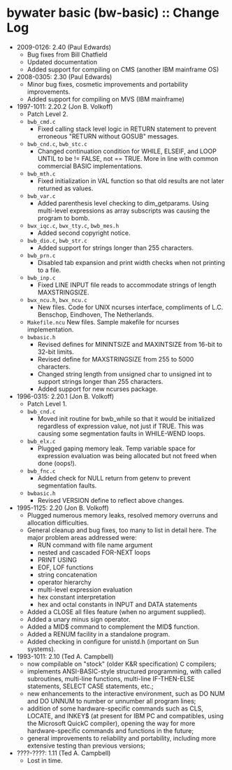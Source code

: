 # bywater basic (bw-basic) :: Change Log

* 2009-0126: 2.40 (Paul Edwards)
	+ Bug fixes from Bill Chatfield
	+ Updated documentation
	+ Added support for compiling on CMS (another IBM mainframe OS)
* 2008-0305: 2.30 (Paul Edwards)
	+ Minor bug fixes, cosmetic improvements and portability improvements.
	+ Added support for compiling on MVS (IBM mainframe) 
* 1997-1011: 2.20.2 (Jon B. Volkoff)
	+ Patch Level 2.
	+ `bwb_cmd.c`
   		- Fixed calling stack level logic in RETURN statement to prevent erroneous "RETURN without GOSUB" messages.
	+ `bwb_cnd.c`, `bwb_stc.c`
		- Changed continuation condition for WHILE, ELSEIF, and LOOP UNTIL to be != FALSE, not == TRUE. More in line with common commercial BASIC implementations.
	+ `bwb_mth.c`
		- Fixed initialization in VAL function so that old results are not later returned as values.
	+ `bwb_var.c`
		- Added parenthesis level checking to dim_getparams. Using multi-level expressions as array subscripts was causing the program to bomb.
	+ `bwx_iqc.c`, `bwx_tty.c`, `bwb_mes.h`
		- Added second copyright notice.
	+ `bwb_dio.c`, `bwb_str.c`
		- Added support for strings longer than 255 characters.
	+ `bwb_prn.c`
		- Disabled tab expansion and print width checks when not printing to a file.
	+ `bwb_inp.c`
		- Fixed LINE INPUT file reads to accommodate strings of length MAXSTRINGSIZE.
	+ `bwx_ncu.h`, `bwx_ncu.c`
		- New files.  Code for UNIX ncurses interface, compliments of L.C. Benschop, Eindhoven, The Netherlands.
	+ `Makefile.ncu`
		New files.  Sample makefile for ncurses implementation.
	+ `bwbasic.h`
		- Revised defines for MININTSIZE and MAXINTSIZE from 16-bit to 32-bit limits.
		- Revised define for MAXSTRINGSIZE from 255 to 5000 characters.
   		- Changed string length from unsigned char to unsigned int to support strings longer than 255 characters.
		- Added support for new ncurses package.
* 1996-0315: 2.20.1 (Jon B. Volkoff)
	+ Patch Level 1.
	+ `bwb_cnd.c`
		- Moved init routine for bwb_while so that it would be initialized regardless of expression value, not just if TRUE.  This was causing some segmentation faults in WHILE-WEND loops.
	+ `bwb_elx.c`
		- Plugged gaping memory leak.  Temp variable space for expression evaluation was being allocated but not freed when done (oops!).
	+ `bwb_fnc.c`
		- Added check for NULL return from getenv to prevent segmentation faults.
	+ `bwbasic.h`
		- Revised VERSION define to reflect above changes.
* 1995-1125: 2.20 (Jon B. Volkoff)
	+ Plugged numerous memory leaks, resolved memory overruns and allocation difficulties.
	+ General cleanup and bug fixes, too many to list in detail here. The major problem areas addressed were:
		- RUN command with file name argument
		- nested and cascaded FOR-NEXT loops
		- PRINT USING
		- EOF, LOF functions
		- string concatenation
		- operator hierarchy
		- multi-level expression evaluation
		- hex constant interpretation
		- hex and octal constants in INPUT and DATA statements
	+ Added a CLOSE all files feature (when no argument supplied).
	+ Added a unary minus sign operator.
	+ Added a MID$ command to complement the MID$ function.
	+ Added a RENUM facility in a standalone program.
	+ Added checking in configure for unistd.h (important on Sun systems).
* 1993-1011: 2.10 (Ted A. Campbell)
	+ now compilable on "stock" (older K&R specification) C compilers;
	+ implements ANSI-BASIC-style structured programming, with called subroutines, multi-line functions, multi-line IF-THEN-ELSE statements, SELECT CASE statements, etc.;
	+ new enhancements to the interactive environment, such as DO NUM and DO UNNUM to number or unnumber all program lines;
	+ addition of some hardware-specific commands such as CLS, LOCATE, and INKEY$ (at present for IBM PC and compatibles, using the Microsoft QuickC compiler), opening the way for more hardware-specific commands and functions in the future;
	+ general improvements to reliability and portability, including more extensive testing than previous versions;
* ????-????: 1.11 (Ted A. Campbell)
	+ Lost in time. 
